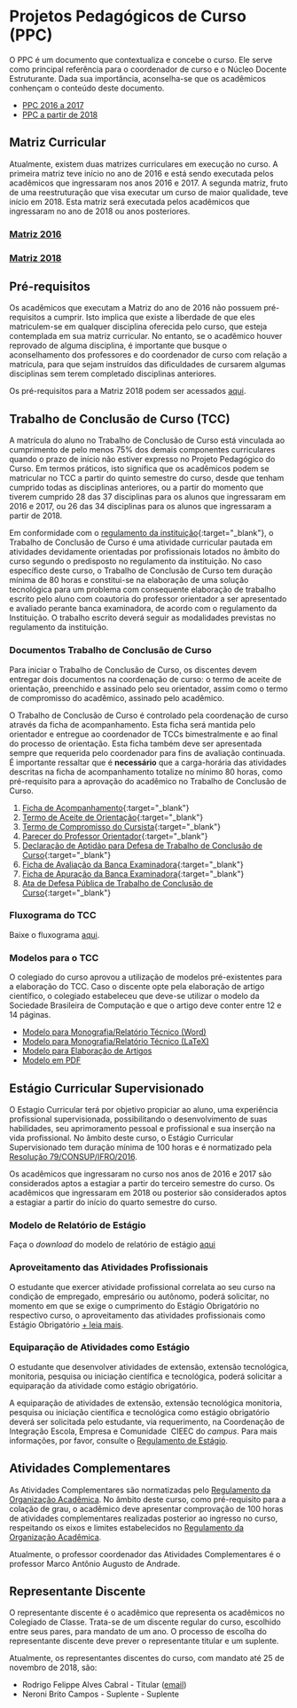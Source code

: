 # Projetos Pedagógicos de Curso (PPC)
O PPC é um documento que contextualiza e concebe o curso. Ele serve como principal referência para o coordenador de curso e o Núcleo Docente Estruturante. Dada sua importância, aconselha-se que os acadêmicos conhençam o conteúdo deste documento.

 - [PPC 2016 a 2017](https://drive.google.com/file/d/1SO7jyiR0_I3PXQCwLWOhWoruCsze3EsL/view?usp=sharing)
 - [PPC a partir de 2018](https://drive.google.com/file/d/1Ut1_sUNPZpwAObERxqfLQ-oEqp0Ip5CP/view?usp=sharing)

## Matriz Curricular
Atualmente, existem duas matrizes curriculares em execução no curso. A primeira matriz teve início no ano de 2016 e está sendo executada pelos acadêmicos que ingressaram nos anos 2016 e 2017. A segunda matriz, fruto de uma reestruturação que visa executar um curso de maior qualidade, teve início em 2018. Esta matriz será executada pelos acadêmicos que ingressaram no ano de 2018 ou anos posteriores.
### [Matriz 2016](matriz2016.md)
### [Matriz 2018](matriz2018.md)

## Pré-requisitos
Os acadêmicos que executam a Matriz do ano de 2016 não possuem pré-requisitos a cumprir. Isto implica que existe a liberdade de que eles matriculem-se em qualquer disciplina oferecida pelo curso, que esteja contemplada em sua matriz curricular. No entanto, se o acadêmico houver reprovado de alguma disciplina, é importante que busque o aconselhamento dos professores e do coordenador de curso com relação a matrícula, para que sejam instruídos das dificuldades de cursarem algumas disciplinas sem terem completado disciplinas anteriores.

Os pré-requisitos para a Matriz 2018 podem ser acessados [aqui](prerequisitos2018.md).

## Trabalho de Conclusão de Curso (TCC)
A matrícula do aluno no Trabalho de Conclusão de Curso está vinculada ao cumprimento de pelo menos 75% dos demais componentes curriculares quando o prazo de início não estiver expresso no Projeto Pedagógico do Curso. Em termos práticos, isto significa que os acadêmicos podem se matricular no TCC a partir do quinto semestre do curso, desde que tenham cumprido todas as disciplinas anteriores, ou a partir do momento que tiverem cumprido 28 das 37 disciplinas para os alunos que ingressaram em 2016 e 2017, ou 26 das 34 disciplinas para os alunos que ingressaram a partir de 2018.

Em conformidade com o [regulamento da instituição](https://drive.google.com/file/d/1Y7W--bNQhib6z3BuQVvPQE4Oe_ZYrqBN/view?usp=sharing){:target="_blank"}, o Trabalho de Conclusão de Curso é uma atividade curricular pautada em atividades devidamente orientadas por profissionais lotados no âmbito do curso segundo o predisposto no regulamento da instituição. No caso específico deste curso, o Trabalho de Conclusão de Curso tem duração mínima de 80 horas e constitui-se na elaboração de uma solução tecnológica para um problema com consequente elaboração de trabalho escrito pelo aluno com coautoria do professor orientador a ser apresentado e avaliado perante banca examinadora, de acordo com o regulamento da Instituição. O trabalho escrito deverá seguir as modalidades previstas no regulamento da instituição.

### Documentos Trabalho de Conclusão de Curso
Para iniciar o Trabalho de Conclusão de Curso, os discentes devem entregar dois documentos na coordenação de curso: o termo de aceite de orientação, preenchido e assinado pelo seu orientador, assim como o termo de compromisso do acadêmico, assinado pelo acadêmico.

O Trabalho de Conclusão de Curso é controlado pela coordenação de curso através da ficha de acompanhamento. Esta ficha será mantida pelo orientador e entregue ao coordenador de TCCs bimestralmente e ao final do processo de orientação. Esta ficha também deve ser apresentada sempre que requerida pelo coordenador para fins de avaliação continuada. É importante ressaltar que é **necessário** que a carga-horária das atividades descritas na ficha de acompanhamento totalize no mínimo 80 horas, como pré-requisito para a aprovação do acadêmico no Trabalho de Conclusão de Curso.

1. [Ficha de Acompanhamento](https://drive.google.com/open?id=1xYMvGIEIPx2Od7VLBJAsY-XgtBEC8l6X){:target="_blank"}
2. [Termo de Aceite de Orientação](https://drive.google.com/file/d/16Vlzgi8sV7i6o7LftX6brEeKzP5aBwSZ/view?usp=sharing){:target="_blank"}
3. [Termo de Compromisso do Cursista](https://drive.google.com/file/d/1o1OWNuFEe-efVIzPBiPCG19jqYs3xJTi/view?usp=sharing){:target="_blank"}
4. [Parecer do Professor Orientador](https://drive.google.com/file/d/1cUZrExeLEKszPKg6egzLIO-y3LdJzghQ/view?usp=sharing){:target="_blank"}
5. [Declaração de Aptidão para Defesa de Trabalho de Conclusão de Curso](https://drive.google.com/file/d/1ed-4zryyzZMPrbZFOtF8TB-xqEFXYKwU/view?usp=sharing){:target="_blank"}
6. [Ficha de Avaliação da Banca Examinadora](https://drive.google.com/file/d/1XfG18P0ymByiS5Ek6akUxQ3k4iBY2rj_/view?usp=sharing){:target="_blank"}
7. [Ficha de Apuração da Banca Examinadora](https://drive.google.com/file/d/10-OjmoSW5ykFRAUcnTdY4vgz2wF_WAxM/view?usp=sharing){:target="_blank"}
8. [Ata de Defesa Pública de Trabalho de Conclusão de Curso](https://drive.google.com/file/d/1Nr2HFpjgT17QfuOSEd4TgNGWLJODx3ZP/view?usp=sharing){:target="_blank"}


### Fluxograma do TCC 
Baixe o fluxograma [aqui](https://drive.google.com/file/d/1E7w3rT8TeIjPoFM4UkKkv0f9flDYuFLt/view?usp=sharing).

### Modelos para o TCC
O colegiado do curso aprovou a utilização de modelos pré-existentes para a elaboração do TCC. Caso o discente opte pela elaboração de artigo científico, o colegiado estabeleceu que deve-se utilizar o modelo da Sociedade Brasileira de Computação e que o artigo deve conter entre 12 e 14 páginas.

 - [Modelo para Monografia/Relatório Técnico (Word)](https://drive.google.com/file/d/1S2C-1ESf7XwYFCEboTN10sjQ_MSg7dRs/view?usp=sharing)
 - [Modelo para Monografia/Relatório Técnico (LaTeX)](https://drive.google.com/file/d/1-1AbEHaMzHmBhIvj_Smt8J3cpEHDRV2v/view?usp=sharing)
 - [Modelo para Elaboração de Artigos](https://drive.google.com/file/d/15iVio5f4Z5tEJYGLvcmIaE8M90O6m7Vy/view?usp=sharing)
 - [Modelo em PDF](https://drive.google.com/file/d/1bVlpDlKoPc9RyQww3b2kjhspaKWjf14D/view?usp=sharing)

## Estágio Curricular Supervisionado
O Estagio Curricular terá por objetivo propiciar ao aluno, uma experiência profissional supervisionada, possibilitando o desenvolvimento de suas habilidades, seu aprimoramento pessoal e profissional e sua inserção na vida profissional. No âmbito deste curso, o Estágio Curricular Supervisionado tem duração mínima de 100 horas e é normatizado pela [Resolução 79/CONSUP/IFRO/2016](https://drive.google.com/file/d/1is99LyOYpzHprO--sNzq8HeohDBxL2Hi/view?usp=sharing). 

Os acadêmicos que ingressaram no curso nos anos de 2016 e 2017 são considerados aptos a estagiar a partir do terceiro semestre do curso. Os acadêmicos que ingressaram em 2018 ou posterior são considerados aptos a estagiar a partir do início do quarto semestre do curso.

### Modelo de Relatório de Estágio
Faça o *download* do modelo de relatório de estágio [aqui](https://drive.google.com/file/d/1mis2kClFbSr-OXhG4kj9y1WtEYcq7y6P/view?usp=sharing)
<!-- Clique [aqui](docs-estagio.md) para acessar os demais documentos relacionados.-->

### Aproveitamento das Atividades Profissionais
O estudante que exercer atividade profissional correlata ao seu curso na condição de empregado, empresário ou autônomo, poderá solicitar, no momento em que se exige o cumprimento do Estágio Obrigatório no respectivo curso, o aproveitamento das atividades profissionais como Estágio Obrigatório [+ leia mais](https://drive.google.com/file/d/1is99LyOYpzHprO--sNzq8HeohDBxL2Hi/view?usp=sharing).

### Equiparação de Atividades como Estágio
O estudante que desenvolver atividades de extensão, extensão tecnológica, monitoria, pesquisa ou iniciação científica e tecnológica, poderá solicitar a equiparação da atividade como estágio obrigatório.

A equiparação de atividades de extensão, extensão tecnológica monitoria, pesquisa ou iniciação científica e tecnológica como estágio obrigatório deverá ser solicitada pelo estudante, via requerimento, na Coordenação de Integração Escola, Empresa e Comunidade ­ CIEEC do *campus*. Para mais informações, por favor, consulte o [Regulamento de Estágio](https://drive.google.com/file/d/1is99LyOYpzHprO--sNzq8HeohDBxL2Hi/view?usp=sharing).

## Atividades Complementares
As Atividades Complementares são normatizadas pelo [Regulamento da Organização Acadêmica](https://drive.google.com/file/d/1aS53bX3Jtn9dZ53lZ-kEr864NhK9PAyz/view?usp=sharing). No âmbito deste curso, como pré-requisito para a colação de grau, o acadêmico deve apresentar comprovação de 100 horas de atividades complementares realizadas posterior ao ingresso no curso, respeitando os eixos e limites estabelecidos no [Regulamento da Organização Acadêmica](https://drive.google.com/file/d/1aS53bX3Jtn9dZ53lZ-kEr864NhK9PAyz/view?usp=sharing). 

Atualmente, o professor coordenador das Atividades Complementares é o professor Marco Antônio Augusto de Andrade.


## Representante Discente
O representante discente é o acadêmico que representa os acadêmicos no Colegiado de Classe. Trata-se de um discente regular do curso, escolhido entre seus pares, para mandato de um ano. O processo de escolha do representante discente deve prever o representante titular e um suplente.

Atualmente, os representantes discentes do curso, com mandato até 25 de novembro de 2018, são:

 - Rodrigo Felippe Alves Cabral  - Titular ([email](mailto:rodrigofelippeac@gmail.com))
 - Neroni Brito Campos - Suplente - Suplente

<!-- You can use the [editor on GitHub](https://github.com/ADSVilhena/ADSVilhena.github.io/edit/master/index.md) to maintain and preview the content for your website in Markdown files.

Whenever you commit to this repository, GitHub Pages will run [Jekyll](https://jekyllrb.com/) to rebuild the pages in your site, from the content in your Markdown files.

### Markdown

Markdown is a lightweight and easy-to-use syntax for styling your writing. It includes conventions for

```markdown
Syntax highlighted code block

# Header 1
## Header 2
### Header 3

- Bulleted
- List

1. Numbered
2. List

**Bold** and _Italic_ and `Code` text

[Link](url) and ![Image](src)
```

For more details see [GitHub Flavored Markdown](https://guides.github.com/features/mastering-markdown/).

### Jekyll Themes

Your Pages site will use the layout and styles from the Jekyll theme you have selected in your [repository settings](https://github.com/ADSVilhena/ADSVilhena.github.io/settings). The name of this theme is saved in the Jekyll `_config.yml` configuration file.

### Support or Contact

Having trouble with Pages? Check out our [documentation](https://help.github.com/categories/github-pages-basics/) or [contact support](https://github.com/contact) and we’ll help you sort it out. -->
